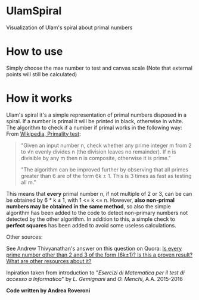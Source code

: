 # UlamSpiral
Visualization of Ulam's spiral about primal numbers

# How to use
Simply choose the max number to test and canvas scale (Note that external points will still be calculated)

# How it works
Ulam's spiral it's a simple representation of primal numbers disposed in a spiral. If a number is primal it will be printed in black, otherwise in white.
The algorithm to check if a number if primal works in the following way:
From [Wikipedia, Primality test](https://en.wikipedia.org/wiki/Primality_test#Simple_methods):
>"Given an input number n, check whether any prime integer m from 2 to √n evenly divides n (the division leaves no remainder). If n is divisible by any m then n is composite, otherwise it is prime."
>
>"The algorithm can be improved further by observing that all primes greater than 6 are of the form 6k ± 1. This is 3 times as fast as testing all m."

This means that **every** primal number n, if not multiple of 2 or 3, can be can be obtained by 6 * k ± 1, with 1 <= k <= n.
However, **also non-primal numbers may be obtained in the same method**, so also the simple algorithm has been added to the code to detect non-primary numbers not detected by the other algorithm.
In addition to this, a simple check to **perfect squares** has been added to avoid some useless calculations.

Other sources:

See Andrew Thivyanathan's answer on this question on Quora: [Is every prime number other than 2 and 3 of the form (6k±1)? Is this a proven result? What are other resources about it?](https://www.quora.com/Is-every-prime-number-other-than-2-and-3-of-the-form-6k%C2%B11-Is-this-a-proven-result-What-are-other-resources-about-it)

Inpiration taken from introduction to "*Esercizi di Matematica per il test di accesso a Informatica*" by *L. Gemignani* and *O. Menchi*, A.A. 2015-2016

**Code written by Andrea Roveroni**
